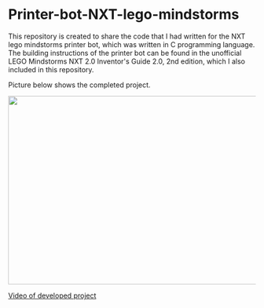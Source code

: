 # Printer-bot-NXT-lego-mindstorms

This repository is created to share the code that I had written for the NXT lego mindstorms printer bot, which was written in C programming language.
The building instructions of the printer bot can be found in the unofficial LEGO Mindstorms NXT 2.0 Inventor's Guide 2.0, 2nd edition,
which I also included in this repository.

Picture below shows the completed project.<br/>
<p align="center">
<img src="https://user-images.githubusercontent.com/46261099/51903314-d0971500-23f6-11e9-84ea-1d47d00402a9.jpg" width="526" height="384" />
</p>

[Video of developed project](https://youtu.be/PTUVXCRVGTw)
